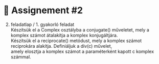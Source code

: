 # 📓 Assignement #2

2. feladatlap / 1. gyakorló feladat  
Készítsük el a Complex osztályba a conjugate() műveletet, mely a komplex számot átalakítja a komplex konjugáltjára.   
Készítsük el a reciprocate() metódust, mely a komplex számot reciprokára alakítja. Definiáljuk a div(c) művelet,  
amely elosztja a komplex számot a paraméterként kapott c komplex számmal.  

